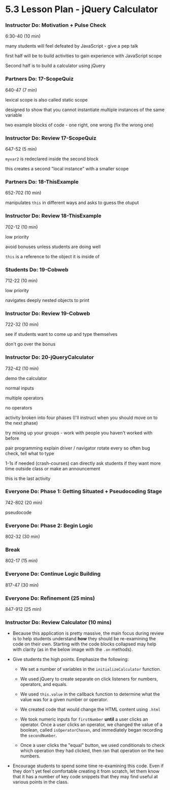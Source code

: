 # 5.3 Lesson Plan - jQuery Calculator

### Instructor Do: Motivation + Pulse Check

6:30-40 (10 min)

many students will feel defeated by JavaScript - give a pep talk

first half will be to build activities to gain experience with JavaScript scope

Second half is to build a calculator using jQuery

### Partners Do: 17-ScopeQuiz

640-47 (7 min)

lexical scope is also called static scope

designed to show that you cannot instantiate multiple instances of the same variable

two example blocks of code - one right, one wrong (fix the wrong one)

### Instructor Do: Review 17-ScopeQuiz

647-52 (5 min)

`myvar2` is redeclared inside the second block

this creates a second "local instance" with a smaller scope

### Partners Do: 18-ThisExample

652-702 (10 min)

manipulates `this` in different ways and asks to guess the otuput

### Instructor Do: Review 18-ThisExample

702-12 (10 min)

low priority

avoid bonuses unless students are doing well

`this` is a reference to the object it is inside of

### Students Do: 19-Cobweb

712-22 (10 min)

low priority

navigates deeply nested objects to print

### Instructor Do: Review 19-Cobweb

722-32 (10 min)

see if students want to come up and type themselves

don't go over the bonus

### Instructor Do: 20-jQueryCalculator

732-42 (10 min)

demo the calculator

normal inputs

multiple operators

no operators

activity broken into four phases (I'll instruct when you should move on to the next phase)

try mixing up your groups - work with people you haven't worked with before

pair programming
explain driver / navigator
rotate every so often
bug check, tell what to type

1-1s if needed (crash-courses)
can directly ask students if they want more time outside class or make an announcement

this is the last activity

### Everyone Do: Phase 1: Getting Situated + Pseudocoding Stage

742-802 (20 min)

pseudocode

### Everyone Do: Phase 2: Begin Logic

802-32 (30 min)

### Break

802-17 (15 min)

### Everyone Do: Continue Logic Building

817-47 (30 min)

### Everyone Do: Refinement (25 mins)

847-912 (25 min)

### Instructor Do: Review Calculator (10 mins)

- Because this application is pretty massive, the main focus during review is to help students understand **how** they should be re-examining the code on their own. Starting with the code blocks collapsed may help with clarity (as in the below image with the `.on` methods).

- Give students the high points. Emphasize the following:

  - We set a number of variables in the `initializeCalculator` function.

  - We used jQuery to create separate on click listeners for numbers, operators, and equals.

  - We used `this.value` in the callback function to determine what the value was for a given number or operator.

  - We created code that would change the HTML content using `.html`

  - We took numeric inputs for `firstNumber` **until** a user clicks an operator. Once a user clicks an operator, we changed the value of a boolean, called `isOperatorChosen`, and immediately began recording the `secondNumber`.

  - Once a user clicks the "equal" button, we used conditionals to check which operation they had clicked, then ran that operation on the two numbers.

- Encourage students to spend some time re-examining this code. Even if they don't yet feel comfortable creating it from scratch, let them know that it has a number of key code snippets that they may find useful at various points in the class.
